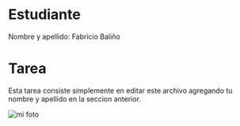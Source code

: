 # Estudiante
Nombre y apellido: Fabricio Baliño

# Tarea
Esta tarea consiste simplemente en editar este archivo agregando tu nombre y apellido en la seccion anterior.

![mi foto](Foto_GitHub.jpeg)